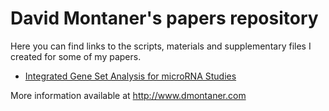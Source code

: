 David Montaner's papers repository
==================================

Here you can find links to the scripts, materials and supplementary files I created for some of my papers.

- [Integrated Gene Set Analysis for microRNA Studies](http://dmontaner-papers.github.io/gsa4mirna/)


More information available at <http://www.dmontaner.com>
